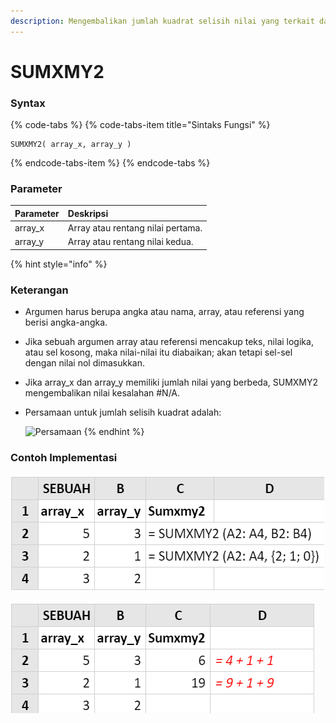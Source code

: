 ```yaml
---
description: Mengembalikan jumlah kuadrat selisih nilai yang terkait dalam dua array.
---
```


# SUMXMY2

### Syntax

{% code-tabs %}
{% code-tabs-item title="Sintaks Fungsi" %}
```text
SUMXMY2( array_x, array_y )
```
{% endcode-tabs-item %}
{% endcode-tabs %}

### Parameter

| Parameter | Deskripsi |
| :--- | :--- |
| array\_x | Array atau rentang nilai pertama. |
| array\_y | Array atau rentang nilai kedua. |

{% hint style="info" %}


### Keterangan

* Argumen harus berupa angka atau nama, array, atau referensi yang berisi angka-angka.
* Jika sebuah argumen array atau referensi mencakup teks, nilai logika, atau sel kosong, maka nilai-nilai itu diabaikan; akan tetapi sel-sel dengan nilai nol dimasukkan.
* Jika array\_x dan array\_y memiliki jumlah nilai yang berbeda, SUMXMY2 mengembalikan nilai kesalahan \#N/A.
* Persamaan untuk jumlah selisih kuadrat adalah:

  ![Persamaan](https://support.content.office.net/id-id/media/1be4bfbd-aec7-4ab6-bf9a-c00736129537.gif)
{% endhint %}

### Contoh Implementasi

![Rumus](../.gitbook/assets/screenshot-193.png)

![Hasil](../.gitbook/assets/screenshot-192.png)

